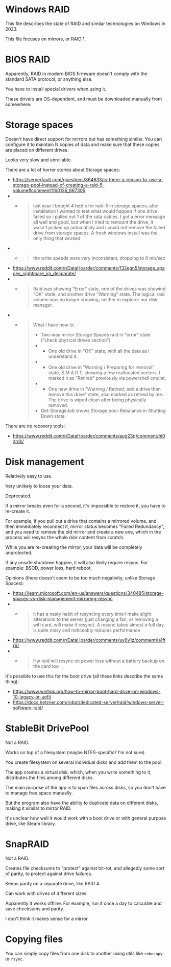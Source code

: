 
# Windows RAID

This file describes the state of RAID and similar technologies on Windows in 2023.

This file focuses on mirrors, or RAID 1.

# BIOS RAID

Apparently, RAID in modern BIOS firmware
doesn't comply with the standard SATA protocol, or anything else.

You have to install special drivers when using it.

These drivers are OS-dependent, and must be downloaded manually from somewhere.

# Storage spaces

Doesn't have direct support for mirrors but has something similar.
You can configure it to maintain N copies of data
and make sure that these copies are placed on different drives.

Looks very slow and unreliable.

There are a lot of horror stories about Storage spaces:

- https://serverfault.com/questions/864633/is-there-a-reason-to-use-a-storage-pool-instead-of-creating-a-raid-5-volume#comment1160136_867305
- - > last year I bought 4 hdd's for raid-5 in storage spaces,
    > after installation I wanted to test what would happen if one drive failed
    > so i pulled out 1 of the sata cables.
    > I got a error message all well and good, but when i tried to remount the drive,
    > it wasn't picked up automaticly and i could not remove the failed drive from storage spaces.
    > A fresh windows install was the only thing that worked
- - > the write speeds were very inconsistant, dropping to 0 mb/sec
- https://www.reddit.com/r/DataHoarder/comments/132egn5/storage_spaces_nightmare_im_desparate/
- - > Raid was showing "Error" state, one of the drives was showind "OK" state,
    > and another drive "Warning" state.
    > The logical raid volume was no longer showing, neither in explorer nor disk manager.
- - > What I have now is:
    > - Two-way mirror Storage Spaces raid in "error" state ("check physical drives section")
    > - - One old drive in "OK" state, with all the data as I understand it.
    > - - One old drive in "Warning / Preparing for removal" state, S.M.A.R.T. showing a few reallocated sectors. I marked it as "Retired" previously via powershell cmdlet.
    > - - One new drive in "Warning / Retired; add a drive then remove this drive" state, also marked as retired by me. The drive is wiped clean after being physically removed.
    > - Get-StorageJob shows Storage pool-Rebalance in Shutting Down state.

There are no recovery tools:
- https://www.reddit.com/r/DataHoarder/comments/aug23q/comment/hl0zrdk/

# Disk management

Relatively easy to use.

Very unlikely to loose your data.

Deprecated.

If a mirror breaks even for a second, it's impossible to restore it, you have to re-create it.

For example, if you pull out a drive that contains a mirrored volume,
and then immediately reconnect it,
mirror status becomes "Failed Redundancy",
and you need to remove the old mirror and create a new one,
which in the process will resync the whole disk content from scratch.

While you are re-creating the mirror, your data will be completely unprotected.

If any unsafe shutdown happen, it will also likely require resync.
For example: BSOD, power loss, hard reboot.

Opinions (there doesn't seem to be too much negativity, unlike Storage Spaces):

- https://learn.microsoft.com/en-us/answers/questions/340485/storage-spaces-vs-disk-management-mirroring-resync
- - > it has a nasty habit of resyncing every time I make slight alterations to the server
    > (just changing a fan, or removing a wifi card, will make it resync).
    > A resync takes almost a full day, is quite noisy and noticeably reduces performance
- https://www.reddit.com/r/DataHoarder/comments/uy0y1z/comment/ia1ftr6/
- - > Hw raid will resync on power loss without a battery backup on the card too

It's possible to use this for the boot drive (all these links describe the same thing):
- https://www.wintips.org/how-to-mirror-boot-hard-drive-on-windows-10-legacy-or-uefi/
- https://docs.hetzner.com/robot/dedicated-server/raid/windows-server-software-raid/

# StableBit DrivePool

Not a RAID.

Works on top of a filesystem (maybe NTFS-specific? I'm not sure).

You create filesystem on several individual disks and add them to the pool.

The app creates a virtual disk, which, when you write something to it,
distributes the files among different disks.

The main purpose of the app is to span files across disks,
so you don't have to manage free space manually.

But the program also have the ability to duplicate data on different disks,
making it similar to mirror RAID.

It's unclear how well it would work with a boot drive
or with general purpose drive, like Steam library.

# SnapRAID

Not a RAID.

Creates file checksums to "protect" against bit-rot, and allegedly some sort of parity,
to protect against drive failures.

Keeps parity on a separate drive, like RAID 4.

Can work with drives of different sizes.

Apparently it works offline.
For example, run it once a day to calculate and save checksums and parity.

I don't think it makes sense for a mirror.

# Copying files

You can simply copy files from one disk to another
using utils like `robocopy` or `rsync`.
